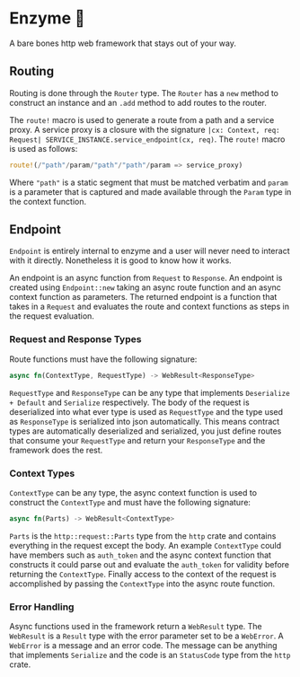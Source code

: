# Enzyme 🧪

A bare bones http web framework that stays out of your way.  

## Routing

Routing is done through the `Router` type.  The `Router` has a `new` method to
construct an instance and an `.add` method to add routes to the router.  

The `route!` macro is used to generate a route from a path and a service proxy.
A service proxy is a closure with the signature `|cx: Context, req: Request|
SERVICE_INSTANCE.service_endpoint(cx, req)`.  The `route!` macro is used as
follows:
```rust
route!(/"path"/param/"path"/"path"/param => service_proxy)
```
Where `"path"` is a static segment that must be matched verbatim and `param` is
a parameter that is captured and made available through the `Param` type in the
context function.  

## Endpoint

`Endpoint` is entirely internal to enzyme and a user will never need to interact
with it directly.  Nonetheless it is good to know how it works.  

An endpoint is an async function from `Request` to `Response`.  An endpoint is
created using `Endpoint::new` taking an async route function and an async context
function as parameters.  The returned endpoint is a function that takes in a
`Request` and evaluates the route and context functions as steps in the request
evaluation.  

### Request and Response Types

Route functions must have the following signature:
```rust
async fn(ContextType, RequestType) -> WebResult<ResponseType>
```

`RequestType` and `ResponseType` can be any type that implements `Deserialize +
Default` and `Serialize` respectively.  The body of the request is deserialized
into what ever type is used as `RequestType` and the type used as `ResponseType`
is serialized into json automatically.  This means contract types are
automatically deserialized and serialized, you just define routes that consume
your `RequestType` and return your `ResponseType` and the framework does the
rest.  

### Context Types

`ContextType` can be any type, the async context function is used to construct
the `ContextType` and must have the following signature:

```rust
async fn(Parts) -> WebResult<ContextType>
```

`Parts` is the `http::request::Parts` type from the `http` crate and contains
everything in the request except the body.   An example `ContextType` could have
members such as `auth_token` and the async context function that constructs it
could parse out and evaluate the `auth_token` for validity before returning the
`ContextType`.  Finally access to the context of the request is accomplished by
passing the `ContextType` into the async route function.  

### Error Handling

Async functions used in the framework return a `WebResult` type.  The
`WebResult` is a `Result` type with the error parameter set to be a `WebError`.
A `WebError` is a message and an error code.  The message can be anything that
implements `Serialize` and the code is an `StatusCode` type from the `http`
crate.  
